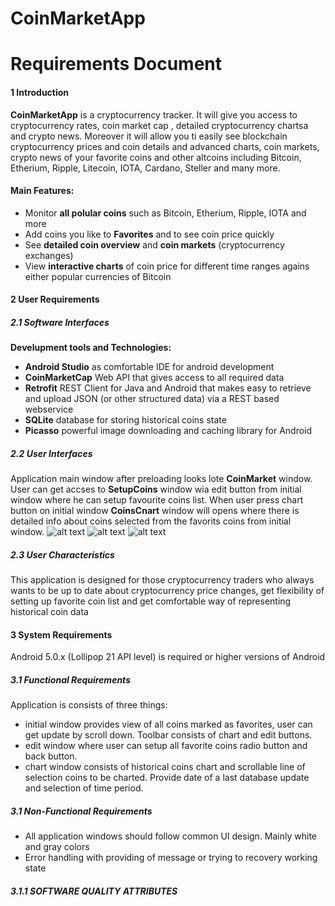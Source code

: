 # CoinMarketApp
# Requirements Document
#### 1 Introduction
**CoinMarketApp** is a cryptocurrency tracker. It will give you access to cryptocurrency rates, coin market cap , detailed cryptocurrency chartsa and crypto news. Moreover it will allow you ti easily see blockchain cryptocurrency prices and coin details and advanced charts, coin markets, crypto news of your favorite coins and other altcoins including Bitcoin, Etherium, Ripple, Litecoin, IOTA, Cardano, Steller and many more.
#### **Main Features:**
- Monitor **all polular coins** such as Bitcoin, Etherium, Ripple, IOTA and more
- Add coins you like to **Favorites** and to see coin price quickly
- See **detailed coin overview** and **coin markets** (cryptocurrency exchanges)
- View **interactive charts** of coin price for different time ranges agains either popular currencies of Bitcoin

#### 2 User Requirements
##### 2.1 Software Interfaces
**Develupment tools and Technologies:**
- **Android Studio** as comfortable IDE for android development
- **CoinMarketCap** Web API that gives access to all required data
- **Retrofit** REST Client for Java and Android that makes easy to retrieve and upload JSON (or other structured data) via a REST based webservice 
- **SQLite** database for storing historical coins state
- **Picasso** powerful image downloading and caching library for Android
##### 2.2 User Interfaces
Application main window after preloading looks lote **CoinMarket** window. User can get accses to **SetupCoins** window wia edit button from initial window where he can setup favourite coins list. When user press chart button on initial window **CoinsCnart** window will opens where there is detailed info about coins selected from the favorits coins from initial window.
![alt text](https://github.com/b00m-b00m/CoinMarketApp-TRTPO/blob/master/Documents/mockups/CoinMarket.PNG "Application main window")
![alt text](https://github.com/b00m-b00m/CoinMarketApp-TRTPO/blob/master/Documents/mockups/SetupCoins.PNG "Setup coins window")
![alt text](https://github.com/b00m-b00m/CoinMarketApp-TRTPO/blob/master/Documents/mockups/CoinCharts.PNG "Coins chart window")
##### 2.3 User Characteristics
This application is designed for those cryptocurrency traders who always wants to be up to date about cryptocurrency price changes, get flexibility of setting up favorite coin list and get comfortable way of representing historical coin data
#### 3 System Requirements
Android 5.0.x (Lollipop 21 API level) is required or higher versions of Android
##### 3.1 Functional Requirements
Application is consists of three things:
- initial window provides view of all coins marked as favorites, user can get update by scroll down. Toolbar consists of chart and edit buttons.
- edit window where user can setup all favorite coins radio button and back button.
- chart window consists of historical coins chart and scrollable line of selection coins to be charted. Provide date of a last database update and selection of time period.
##### 3.1 Non-Functional Requirements
- All application windows should follow common UI design. Mainly white and gray colors
- Error handling with providing of message or trying to recovery working state
##### 3.1.1 SOFTWARE QUALITY ATTRIBUTES

